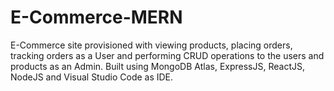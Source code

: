 # E-Commerce-MERN
E-Commerce site provisioned with viewing products, placing orders, tracking orders as a User and performing CRUD operations to the users and products as an Admin. Built using MongoDB Atlas, ExpressJS, ReactJS, NodeJS and Visual Studio Code as IDE.
